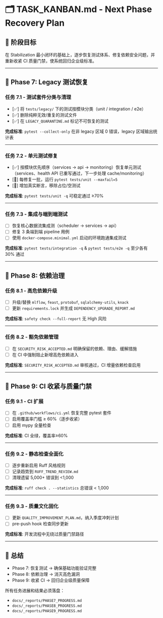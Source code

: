 # 🗂️ TASK_KANBAN.md - Next Phase Recovery Plan

## 🎯 阶段目标
在 Stabilization 最小闭环的基础上，逐步恢复测试体系、修复依赖安全问题，并重新收紧 CI 质量门禁，使系统回归企业级标准。

---

## 🚩 Phase 7: Legacy 测试恢复

### 任务 7.1 - 测试套件分类与清理
- [✅] 将 `tests/legacy/` 下的测试按模块分类（unit / integration / e2e）
- [✅] 删除纯粹无效/重复的测试文件
- [✅] 在 `LEGACY_QUARANTINE.md` 标记不可恢复的测试

**完成标准**: `pytest --collect-only` 在非 legacy 区域 0 错误，legacy 区域输出统计表

---

### 任务 7.2 - 单元测试修复
- [✅] 按模块优先顺序（services → api → monitoring）恢复单元测试（services、health API 已重写通过，下一步处理 cache/monitoring）
- [🚧] 每修复一批，运行 `pytest tests/unit --maxfail=5`
- [🚧] 增加真实断言，移除占位/空测试

**完成标准**: `pytest tests/unit -q` 可稳定通过 ≥70%

---

### 任务 7.3 - 集成与端到端测试
- [ ] 恢复核心数据流集成测（scheduler → services → api）
- [ ] 修复 3 条端到端 pipeline 用例
- [ ] 使用 `docker-compose.minimal.yml` 启动的环境跑通集成测试

**完成标准**: `pytest tests/integration -q` & `pytest tests/e2e -q` 至少各有 30% 通过

---

## 🚩 Phase 8: 依赖治理

### 任务 8.1 - 高危依赖升级
- [ ] 升级/替换 `mlflow`, `feast`, `protobuf`, `sqlalchemy-utils`, `knack`
- [ ] 更新 `requirements.lock` 并生成 `DEPENDENCY_UPGRADE_REPORT.md`

**完成标准**: `safety check --full-report` 无 High 风险

---

### 任务 8.2 - 豁免依赖管理
- [ ] 在 `SECURITY_RISK_ACCEPTED.md` 明确保留的依赖、理由、缓解措施
- [ ] 在 CI 中强制阻止新增高危依赖进入

**完成标准**: `SECURITY_RISK_ACCEPTED.md` 审核通过，CI 增量依赖检查启用

---

## 🚩 Phase 9: CI 收紧与质量门禁

### 任务 9.1 - CI 扩展
- [ ] 在 `.github/workflows/ci.yml` 恢复完整 pytest 套件
- [ ] 启用覆盖率门槛 ≥ 60%（逐步收紧）
- [ ] 启用 mypy 全量检查

**完成标准**: CI 全绿，覆盖率≥60%

---

### 任务 9.2 - 静态检查全面化
- [ ] 逐步重新启用 Ruff 风格规则
- [ ] 记录趋势到 `RUFF_TREND_REVIEW.md`
- [ ] 清理遗留 5,000+ 错误到 <1,000

**完成标准**: `ruff check . --statistics` 总错误 < 1,000

---

### 任务 9.3 - 质量文化固化
- [ ] 更新 `QUALITY_IMPROVEMENT_PLAN.md`，纳入季度冲刺计划
- [ ] pre-push hook 检查同步更新

**完成标准**: 开发流程中无绕过质量门禁路径

---

## 📝 总结

- Phase 7: 恢复测试 → 确保基础功能验证完整
- Phase 8: 依赖治理 → 消灭高危漏洞
- Phase 9: 收紧 CI → 回归企业级质量保障

所有任务进展和结果必须落盘：
- `docs/_reports/PHASE7_PROGRESS.md`
- `docs/_reports/PHASE8_PROGRESS.md`
- `docs/_reports/PHASE9_PROGRESS.md`
